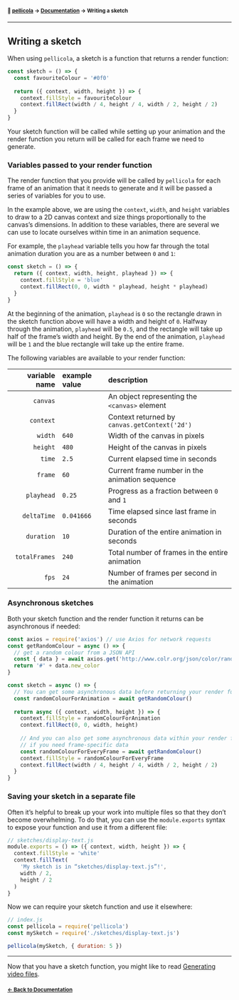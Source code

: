 #### <sup>:movie_camera: [pellicola](../README.md) → [Documentation](./README.md) → Writing a sketch</sup>

---

## Writing a sketch

When using `pellicola`, a sketch is a function that returns a render function:

```js
const sketch = () => {
  const favouriteColour = '#0f0'
  
  return ({ context, width, height }) => {
    context.fillStyle = favouriteColour
    context.fillRect(width / 4, height / 4, width / 2, height / 2)
  }
}
```

Your sketch function will be called while setting up your animation and the render function you return will be called for each frame we need to generate.


### Variables passed to your render function

The render function that you provide will be called by `pellicola` for each frame of an animation that it needs to generate and it will be passed a series of variables for you to use.

In the example above, we are using the `context`, `width`, and `height` variables to draw to a 2D canvas context and size things proportionally to the canvas’s dimensions. In addition to these variables, there are several we can use to locate ourselves within time in an animation sequence.

For example, the `playhead` variable tells you how far through the total animation duration you are as a number between `0` and `1`:

```js
const sketch = () => {
  return ({ context, width, height, playhead }) => {
    context.fillStyle = 'blue'
    context.fillRect(0, 0, width * playhead, height * playhead)
  }
}
```

At the beginning of the animation, `playhead` is `0` so the rectangle drawn in the sketch function above will have a width and height of `0`. Halfway through the animation, `playhead` will be `0.5`, and the rectangle will take up half of the frame’s width and height. By the end of the animation, `playhead` will be `1` and the blue rectangle will take up the entire frame.

The following variables are available to your render function:

variable name | example value | description
-------------:|:--------------|:----------------------------------------------
`canvas`      |               | An object representing the `<canvas>` element
`context`     |               | Context returned by `canvas.getContext('2d')`
`width`       | `640`         | Width of the canvas in pixels
`height`      | `480`         | Height of the canvas in pixels
`time`        | `2.5`         | Current elapsed time in seconds
`frame`       | `60`          | Current frame number in the animation sequence
`playhead`    | `0.25`        | Progress as a fraction between `0` and `1`
`deltaTime`   | `0.041666`    | Time elapsed since last frame in seconds
`duration`    | `10`          | Duration of the entire animation in seconds
`totalFrames` | `240`         | Total number of frames in the entire animation
`fps`         | `24`          | Number of frames per second in the animation


### Asynchronous sketches

Both your sketch function and the render function it returns can be asynchronous if needed:

```js
const axios = require('axios') // use Axios for network requests
const getRandomColour = async () => {
  // get a random colour from a JSON API
  const { data } = await axios.get('http://www.colr.org/json/color/random')
  return '#' + data.new_color
}

const sketch = async () => {
  // You can get some asynchronous data before returning your render function
  const randomColourForAnimation = await getRandomColour()
  
  return async ({ context, width, height }) => {
    context.fillStyle = randomColourForAnimation
    context.fillRect(0, 0, width, height)
    
    // And you can also get some asynchronous data within your render function 
    // if you need frame-specific data
    const randomColourForEveryFrame = await getRandomColour()
    context.fillStyle = randomColourForEveryFrame
    context.fillRect(width / 4, height / 4, width / 2, height / 2)
  }
}
```


### Saving your sketch in a separate file

Often it’s helpful to break up your work into multiple files so that they don’t become overwhelming. To do that, you can use the `module.exports` syntax to expose your function and use it from a different file:

```js
// sketches/display-text.js
module.exports = () => ({ context, width, height }) => {
  context.fillStyle = 'white'
  context.fillText(
    'My sketch is in “sketches/display-text.js”!',
    width / 2,
    height / 2
  )
}
```

Now we can require your sketch function and use it elsewhere:

```js
// index.js
const pellicola = require('pellicola')
const mySketch = require('./sketches/display-text.js')

pellicola(mySketch, { duration: 5 })
```

---

Now that you have a sketch function, you might like to read [Generating video files](./generating-video-files.md).

#### <sup>[← Back to Documentation](./README.md)
